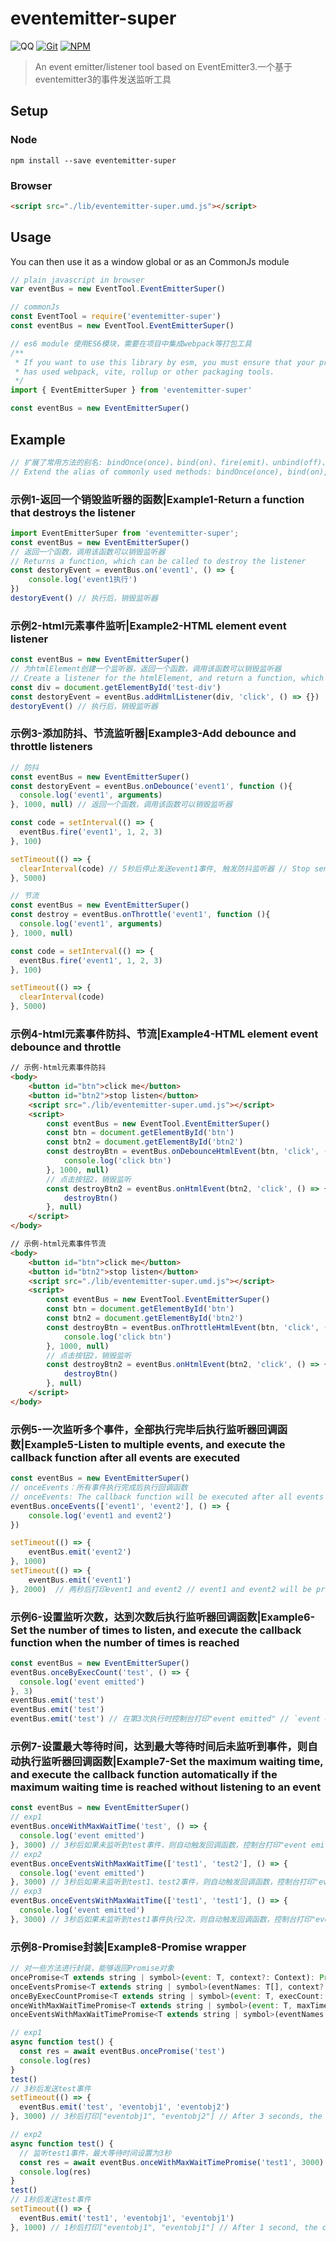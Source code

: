 # eventemitter-super
 ![QQ](https://img.shields.io/badge/QQ-306863030-green.svg) [![Git](https://img.shields.io/badge/GIT-roman_123-blue.svg)](https://gitee.com/roman_123/css-color-parser/tree/master) [![NPM](https://img.shields.io/badge/NPM-roman_123-blue.svg)](https://www.npmjs.com/package/eventemitter-super)

> An event emitter/listener tool based on EventEmitter3.一个基于eventemitter3的事件发送监听工具

## Setup

### Node

```shell
npm install --save eventemitter-super
```

### Browser

```html
<script src="./lib/eventemitter-super.umd.js"></script>
```

## Usage

You can then use it as a window global or as an CommonJs module

```js
// plain javascript in browser
var eventBus = new EventTool.EventEmitterSuper()

// commonJs
const EventTool = require('eventemitter-super')
const eventBus = new EventTool.EventEmitterSuper()

// es6 module 使用ES6模块，需要在项目中集成webpack等打包工具
/**
 * If you want to use this library by esm, you must ensure that your project 
 * has used webpack, vite, rollup or other packaging tools.
 */
import { EventEmitterSuper } from 'eventemitter-super'

const eventBus = new EventEmitterSuper()
```

## Example

```js
// 扩展了常用方法的别名: bindOnce(once)、bind(on)、fire(emit)、unbind(off)、un(off)、addOnceListeners(onceEvents)
// Extend the alias of commonly used methods: bindOnce(once), bind(on), fire(emit), unbind(off), un(off), addOnceListeners(onceEvents)
```
### 示例1-返回一个销毁监听器的函数|Example1-Return a function that destroys the listener
```js
import EventEmitterSuper from 'eventemitter-super';
const eventBus = new EventEmitterSuper()
// 返回一个函数，调用该函数可以销毁监听器
// Returns a function, which can be called to destroy the listener
const destoryEvent = eventBus.on('event1', () => {
    console.log('event1执行')
})
destoryEvent() // 执行后，销毁监听器
```
### 示例2-html元素事件监听|Example2-HTML element event listener
```js
const eventBus = new EventEmitterSuper()
// 为htmlElement创建一个监听器，返回一个函数，调用该函数可以销毁监听器
// Create a listener for the htmlElement, and return a function, which can be called to destroy the listener
const div = document.getElementById('test-div')
const destoryEvent = eventBus.addHtmlListener(div, 'click', () => {})
destoryEvent() // 执行后，销毁监听器
```
### 示例3-添加防抖、节流监听器|Example3-Add debounce and throttle listeners
```js
// 防抖
const eventBus = new EventEmitterSuper()
const destoryEvent = eventBus.onDebounce('event1', function (){
  console.log('event1', arguments)
}, 1000, null) // 返回一个函数，调用该函数可以销毁监听器

const code = setInterval(() => {
  eventBus.fire('event1', 1, 2, 3)
}, 100)

setTimeout(() => {
  clearInterval(code) // 5秒后停止发送event1事件, 触发防抖监听器 // Stop sending event1 events after 5 seconds, and trigger the debounce listener
}, 5000)

// 节流
const eventBus = new EventEmitterSuper()
const destroy = eventBus.onThrottle('event1', function (){
  console.log('event1', arguments)
}, 1000, null)

const code = setInterval(() => {
  eventBus.fire('event1', 1, 2, 3)
}, 100)

setTimeout(() => {
  clearInterval(code)
}, 5000)
```
### 示例4-html元素事件防抖、节流|Example4-HTML element event debounce and throttle
```html
// 示例-html元素事件防抖
<body>
    <button id="btn">click me</button>
    <button id="btn2">stop listen</button>
    <script src="./lib/eventemitter-super.umd.js"></script>
    <script>
        const eventBus = new EventTool.EventEmitterSuper()
        const btn = document.getElementById('btn')
        const btn2 = document.getElementById('btn2')
        const destroyBtn = eventBus.onDebounceHtmlEvent(btn, 'click', () => {
            console.log('click btn')
        }, 1000, null)
        // 点击按钮2，销毁监听
        const destroyBtn2 = eventBus.onHtmlEvent(btn2, 'click', () => {
            destroyBtn()
        }, null)
    </script>
</body>

// 示例-html元素事件节流
<body>
    <button id="btn">click me</button>
    <button id="btn2">stop listen</button>
    <script src="./lib/eventemitter-super.umd.js"></script>
    <script>
        const eventBus = new EventTool.EventEmitterSuper()
        const btn = document.getElementById('btn')
        const btn2 = document.getElementById('btn2')
        const destroyBtn = eventBus.onThrottleHtmlEvent(btn, 'click', () => {
            console.log('click btn')
        }, 1000, null)
        // 点击按钮2，销毁监听
        const destroyBtn2 = eventBus.onHtmlEvent(btn2, 'click', () => {
            destroyBtn()
        }, null)
    </script>
</body>
```
### 示例5-一次监听多个事件，全部执行完毕后执行监听器回调函数|Example5-Listen to multiple events, and execute the callback function after all events are executed
```js
const eventBus = new EventEmitterSuper()
// onceEvents：所有事件执行完成后执行回调函数
// onceEvents: The callback function will be executed after all events are executed
eventBus.onceEvents(['event1', 'event2'], () => {
    console.log('event1 and event2')
})

setTimeout(() => {
    eventBus.emit('event2')
}, 1000)
setTimeout(() => {
    eventBus.emit('event1')
}, 2000)  // 两秒后打印event1 and event2 // event1 and event2 will be printed after 2 seconds
```
### 示例6-设置监听次数，达到次数后执行监听器回调函数|Example6-Set the number of times to listen, and execute the callback function when the number of times is reached
```js
const eventBus = new EventEmitterSuper()
eventBus.onceByExecCount('test', () => {
  console.log('event emitted')
}, 3)
eventBus.emit('test')
eventBus.emit('test')
eventBus.emit('test') // 在第3次执行时控制台打印"event emitted" // `event emitted` will be printed in the console after the third execution
```
### 示例7-设置最大等待时间，达到最大等待时间后未监听到事件，则自动执行监听器回调函数|Example7-Set the maximum waiting time, and execute the callback function automatically if the maximum waiting time is reached without listening to an event
```js
const eventBus = new EventEmitterSuper()
// exp1
eventBus.onceWithMaxWaitTime('test', () => {
  console.log('event emitted')
}, 3000) // 3秒后如果未监听到test事件，则自动触发回调函数，控制台打印"event emitted" // If the test event is not listened to after 3 seconds, the callback function will be triggered automatically, and "event emitted" will be printed in the console
// exp2
eventBus.onceEventsWithMaxWaitTime(['test1', 'test2'], () => {
  console.log('event emitted')
}, 3000) // 3秒后如果未监听到test1、test2事件，则自动触发回调函数，控制台打印"event emitted" // If the test1 and test2 events are not listened to after 3 seconds, the callback function will be triggered automatically, and "event emitted" will be printed in the console
// exp3
eventBus.onceEventsWithMaxWaitTime(['test1', 'test1'], () => {
  console.log('event emitted')
}, 3000) // 3秒后如果未监听到test1事件执行2次，则自动触发回调函数，控制台打印"event emitted" // If the test1 event is not executed twice after 3 seconds, the callback function will be triggered automatically, and "event emitted" will be printed in the console
```
### 示例8-Promise封装|Example8-Promise wrapper
```js
// 对一些方法进行封装，能够返回Promise对象
oncePromise<T extends string | symbol>(event: T, context?: Context): Promise<any[]>
onceEventsPromise<T extends string | symbol>(eventNames: T[], context?: Context): Promise<any[]>
onceByExecCountPromise<T extends string | symbol>(event: T, execCount: number, context?: Context): Promise<any[]>
onceWithMaxWaitTimePromise<T extends string | symbol>(event: T, maxTime: number, context?: Context): Promise<any[]>
onceEventsWithMaxWaitTimePromise<T extends string | symbol>(eventNames: T[], maxTime: number, context?: Context): Promise<any[]>

// exp1
async function test() {
  const res = await eventBus.oncePromise('test')
  console.log(res)
}
test()
// 3秒后发送test事件
setTimeout(() => {
  eventBus.emit('test', 'eventobj1', 'eventobj2')
}, 3000) // 3秒后打印["eventobj1", "eventobj2"] // After 3 seconds, the console will print ["eventobj1", "eventobj2"]

// exp2
async function test() {
  // 监听test1事件，最大等待时间设置为3秒
  const res = await eventBus.onceWithMaxWaitTimePromise('test1', 3000)
  console.log(res)
}
test()
// 1秒后发送test事件
setTimeout(() => {
  eventBus.emit('test1', 'eventobj1', 'eventobj1')
}, 1000) // 1秒后打印["eventobj1", "eventobj1"] // After 1 second, the console will print ["eventobj1", "eventobj1"]
```
